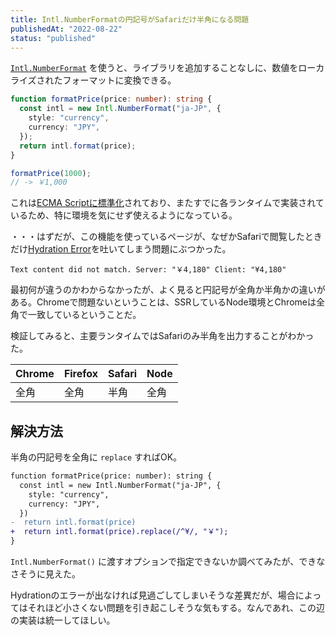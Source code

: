 ```yaml
---
title: Intl.NumberFormatの円記号がSafariだけ半角になる問題
publishedAt: "2022-08-22"
status: "published"
---
```


[`Intl.NumberFormat`](https://developer.mozilla.org/ja/docs/Web/JavaScript/Reference/Global_Objects/Intl/NumberFormat) を使うと、ライブラリを追加することなしに、数値をローカライズされたフォーマットに変換できる。

```typescript
function formatPrice(price: number): string {
  const intl = new Intl.NumberFormat("ja-JP", {
    style: "currency",
    currency: "JPY",
  });
  return intl.format(price);
}

formatPrice(1000);
// -> ￥1,000
```

これは[ECMA Scriptに標準化](https://tc39.es/ecma402/#numberformat-objects)されており、またすでに各ランタイムで実装されているため、特に環境を気にせず使えるようになっている。

・・・はずだが、この機能を使っているページが、なぜかSafariで閲覧したときだけ[Hydration Error](https://nextjs.org/docs/messages/react-hydration-error)を吐いてしまう問題にぶつかった。

```
Text content did not match. Server: "￥4,180" Client: "¥4,180"
```

最初何が違うのかわからなかったが、よく見ると円記号が全角か半角かの違いがある。Chromeで問題ないということは、SSRしているNode環境とChromeは全角で一致しているということだ。

検証してみると、主要ランタイムではSafariのみ半角を出力することがわかった。

| Chrome | Firefox | Safari | Node |
| ------ | ------- | ------ | ---- |
| 全角   | 全角    | 半角   | 全角 |

## 解決方法

半角の円記号を全角に `replace` すればOK。

```diff
function formatPrice(price: number): string {
  const intl = new Intl.NumberFormat("ja-JP", {
    style: "currency",
    currency: "JPY",
  })
-  return intl.format(price)
+  return intl.format(price).replace(/^¥/, "￥");
}
```

`Intl.NumberFormat()` に渡すオプションで指定できないか調べてみたが、できなさそうに見えた。

Hydrationのエラーが出なければ見過ごしてしまいそうな差異だが、場合によってはそれほど小さくない問題を引き起こしそうな気もする。なんであれ、この辺の実装は統一してほしい。
